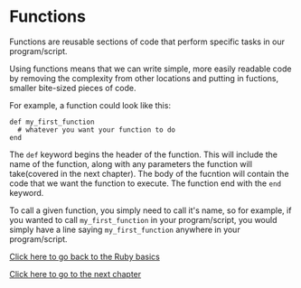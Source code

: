 # Functions

Functions are reusable sections of code that perform specific tasks in our program/script.

Using functions means that we can write simple, more easily readable code by removing the complexity from other locations and putting in fuctions, smaller bite-sized pieces of code.

For example, a function could look like this:
```
def my_first_function
  # whatever you want your function to do
end
```

The `def` keyword begins the header of the function.
This will include the name of the function, along with any parameters the function will take(covered in the next chapter).
The body of the fucntion will contain the code that we want the function to execute.
The function end with the `end` keyword.

To call a given function, you simply need to call it's name, so for example, if you wanted to call `my_first_function` in your program/script, you would simply have a line saying `my_first_function` anywhere in your program/script.

[Click here to go back to the Ruby basics](../)

[Click here to go to the next chapter](../functions_with_parameters/)
